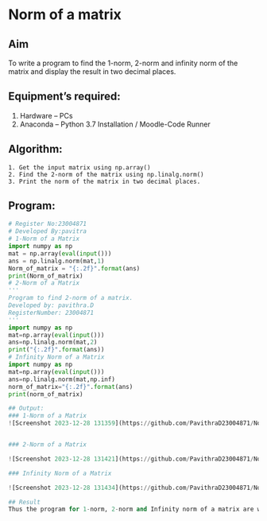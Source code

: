 # Norm of a matrix
## Aim
To write a program to find the 1-norm, 2-norm and infinity norm of the matrix and display the result in two decimal places.
## Equipment’s required:
1.	Hardware – PCs
2.	Anaconda – Python 3.7 Installation / Moodle-Code Runner
## Algorithm:
	1. Get the input matrix using np.array()   
    2. Find the 2-norm of the matrix using np.linalg.norm()
	3. Print the norm of the matrix in two decimal places.
## Program:
```Python
# Register No:23004871
# Developed By:pavitra
# 1-Norm of a Matrix
import numpy as np
mat = np.array(eval(input()))
ans = np.linalg.norm(mat,1)
Norm_of_matrix = "{:.2f}".format(ans)
print(Norm_of_matrix)
# 2-Norm of a Matrix
'''
Program to find 2-norm of a matrix.
Developed by: pavithra.D
RegisterNumber: 23004871
'''
import numpy as np
mat=np.array(eval(input()))
ans=np.linalg.norm(mat,2)
print("{:.2f}".format(ans))
# Infinity Norm of a Matrix
import numpy as np
mat=np.array(eval(input()))
ans=np.linalg.norm(mat,np.inf)
norm_of_matrix="{:.2f}".format(ans)
print(norm_of_matrix)

## Output:
### 1-Norm of a Matrix
![Screenshot 2023-12-28 131359](https://github.com/PavithraD23004871/Norm-of-a-matrix/assets/138955967/6556811a-5fef-40d6-8c0b-ca25c2260a6b)


### 2-Norm of a Matrix

![Screenshot 2023-12-28 131421](https://github.com/PavithraD23004871/Norm-of-a-matrix/assets/138955967/9cad3e64-d57b-4dd2-99aa-246948316c7b)

### Infinity Norm of a Matrix

![Screenshot 2023-12-28 131434](https://github.com/PavithraD23004871/Norm-of-a-matrix/assets/138955967/55b25c23-0f2a-4fca-8a8a-a8639907b217)

## Result
Thus the program for 1-norm, 2-norm and Infinity norm of a matrix are written and verified.
